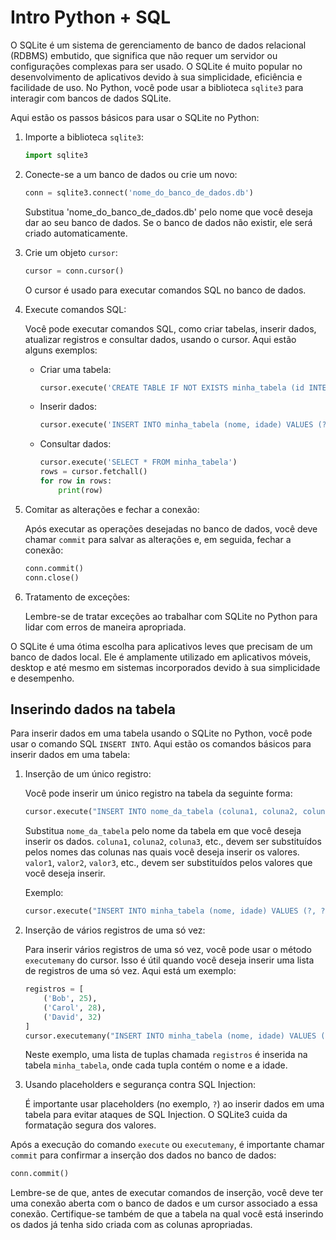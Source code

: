 # Intro Python + SQL

O SQLite é um sistema de gerenciamento de banco de dados relacional (RDBMS) embutido, que significa que não requer um servidor ou configurações complexas para ser usado. O SQLite é muito popular no desenvolvimento de aplicativos devido à sua simplicidade, eficiência e facilidade de uso. No Python, você pode usar a biblioteca `sqlite3` para interagir com bancos de dados SQLite.

Aqui estão os passos básicos para usar o SQLite no Python:

1. Importe a biblioteca `sqlite3`:

   ```python
   import sqlite3
   ```

2. Conecte-se a um banco de dados ou crie um novo:

   ```python
   conn = sqlite3.connect('nome_do_banco_de_dados.db')
   ```

   Substitua 'nome_do_banco_de_dados.db' pelo nome que você deseja dar ao seu banco de dados. Se o banco de dados não existir, ele será criado automaticamente.

3. Crie um objeto `cursor`:

   ```python
   cursor = conn.cursor()
   ```

   O cursor é usado para executar comandos SQL no banco de dados.

4. Execute comandos SQL:

   Você pode executar comandos SQL, como criar tabelas, inserir dados, atualizar registros e consultar dados, usando o cursor. Aqui estão alguns exemplos:

   - Criar uma tabela:

     ```python
     cursor.execute('CREATE TABLE IF NOT EXISTS minha_tabela (id INTEGER PRIMARY KEY, nome TEXT, idade INTEGER)')
     ```

   - Inserir dados:

     ```python
     cursor.execute('INSERT INTO minha_tabela (nome, idade) VALUES (?, ?)', ('Alice', 30))
     ```

   - Consultar dados:

     ```python
     cursor.execute('SELECT * FROM minha_tabela')
     rows = cursor.fetchall()
     for row in rows:
         print(row)
     ```

5. Comitar as alterações e fechar a conexão:

   Após executar as operações desejadas no banco de dados, você deve chamar `commit` para salvar as alterações e, em seguida, fechar a conexão:

   ```python
   conn.commit()
   conn.close()
   ```

6. Tratamento de exceções:

   Lembre-se de tratar exceções ao trabalhar com SQLite no Python para lidar com erros de maneira apropriada.

O SQLite é uma ótima escolha para aplicativos leves que precisam de um banco de dados local. Ele é amplamente utilizado em aplicativos móveis, desktop e até mesmo em sistemas incorporados devido à sua simplicidade e desempenho.

## Inserindo dados na tabela

Para inserir dados em uma tabela usando o SQLite no Python, você pode usar o comando SQL `INSERT INTO`. Aqui estão os comandos básicos para inserir dados em uma tabela:

1. Inserção de um único registro:

   Você pode inserir um único registro na tabela da seguinte forma:

   ```python
   cursor.execute("INSERT INTO nome_da_tabela (coluna1, coluna2, coluna3) VALUES (?, ?, ?)", (valor1, valor2, valor3))
   ```

   Substitua `nome_da_tabela` pelo nome da tabela em que você deseja inserir os dados. `coluna1`, `coluna2`, `coluna3`, etc., devem ser substituídos pelos nomes das colunas nas quais você deseja inserir os valores. `valor1`, `valor2`, `valor3`, etc., devem ser substituídos pelos valores que você deseja inserir.

   Exemplo:

   ```python
   cursor.execute("INSERT INTO minha_tabela (nome, idade) VALUES (?, ?)", ('Alice', 30))
   ```

2. Inserção de vários registros de uma só vez:

   Para inserir vários registros de uma só vez, você pode usar o método `executemany` do cursor. Isso é útil quando você deseja inserir uma lista de registros de uma só vez. Aqui está um exemplo:

   ```python
   registros = [
       ('Bob', 25),
       ('Carol', 28),
       ('David', 32)
   ]
   cursor.executemany("INSERT INTO minha_tabela (nome, idade) VALUES (?, ?)", registros)
   ```

   Neste exemplo, uma lista de tuplas chamada `registros` é inserida na tabela `minha_tabela`, onde cada tupla contém o nome e a idade.

3. Usando placeholders e segurança contra SQL Injection:

   É importante usar placeholders (no exemplo, `?`) ao inserir dados em uma tabela para evitar ataques de SQL Injection. O SQLite3 cuida da formatação segura dos valores.

Após a execução do comando `execute` ou `executemany`, é importante chamar `commit` para confirmar a inserção dos dados no banco de dados:

```python
conn.commit()
```

Lembre-se de que, antes de executar comandos de inserção, você deve ter uma conexão aberta com o banco de dados e um cursor associado a essa conexão. Certifique-se também de que a tabela na qual você está inserindo os dados já tenha sido criada com as colunas apropriadas.

